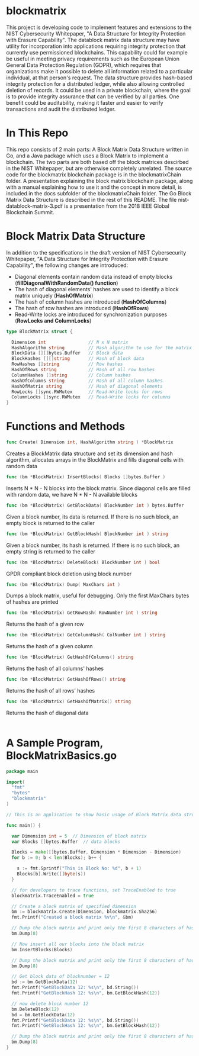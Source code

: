 # blockmatrix
This project is developing code to implement features and extensions to the NIST Cybersecurity Whitepaper, "A Data Structure for Integrity Protection with Erasure Capability". The datablock matrix data structure may have utility for incorporation into applications requiring integrity protection that currently use permissioned blockchains. This capability could for example be useful in meeting privacy requirements such as the European Union General Data Protection Regulation (GDPR), which requires that organizations make it possible to delete all information related to a particular individual, at that person's request. The data structure provides hash-based integrity protection for a distributed ledger, while also allowing controlled deletion of records.  It could be used in a private blockchain, where the goal is to provide integrity assurance that can be verified by all parties. One benefit could be auditability, making it faster and easier to verify transactions and audit the distributed ledger.   

# In This Repo 
This repo consists of 2 main parts: A Block Matrix Data Structure written in Go, and a Java package which uses a Block Matrix to implement a blockchain. The two parts are both based off the block matrices descirbed in the NIST Whitepaper, but are otherwise completely unrelated. The source code for the blockmatrix blockchain package is in the blockmatrixChain folder. A presentation explaining the block matrix blockchain package, along with a manual explaining how to use it and the concept in more detail, is included in the docs subfolder of the blockmatrixChain folder. The Go Block Matrix Data Structure is described in the rest of this README. The file nist-datablock-matrix-3.pdf is a presentation from the 2018 IEEE Global Blockchain Summit.

# Block Matrix Data Structure
In addition to the specifications in the draft version of NIST Cybersecurity Whitepaper, "A Data Structure for Integrity Protection with Erasure Capability", the following changes are introduced:<br>
* Diagonal elements contain random data instead of empty blocks (**fillDiagonalWithRandomData() function**)
* The hash of diagonal elements' hashes are used to identify a block matrix uniquely (**HashOfMatrix**)
* The hash of column hashes are introduced (**HashOfColumns**)
* The hash of row hashes are introduced (**HashOfRows**)
* Read-Write locks are introduced for synchronization purposes (**RowLocks and ColumnLocks**)<br>
        
```go
type BlockMatrix struct {

  Dimension int                // N x N matrix
  HashAlgorithm string         // Hash algorithm to use for the matrix
  BlockData [][]bytes.Buffer   // Block data
  BlockHashes [][]string       // Hash of block data
  RowHashes []string           // Row hashes
  HashOfRows string            // Hash of all row hashes
  ColumnHashes []string        // Column hashes
  HashOfColumns string         // Hash of all column hashes
  HashOfMatrix string          // Hash of diagonal elements
  RowLocks []sync.RWMutex      // Read-Write locks for rows
  ColumnLocks []sync.RWMutex   // Read-Write locks for columns
}
```
# Functions and Methods
        
```go
func Create( Dimension int, HashAlgorithm string ) *BlockMatrix
```
Creates a BlockMatrix data structure and set its dimension and hash algorithm, allocates arrays in the BlockMatrix and fills diagonal cells with random data<br>
        
```go
func (bm *BlockMatrix) InsertBlocks( Blocks []bytes.Buffer )
```
Inserts N * N - N blocks into the block matrix. Since diagonal cells are filled with random data, we have N * N - N available blocks<br>
        
```go
func (bm *BlockMatrix) GetBlockData( BlockNumber int ) bytes.Buffer
```
Given a block number, its data is returned. If there is no such block, an empty block is returned to the caller<br>
        
```go
func (bm *BlockMatrix) GetBlockHash( BlockNumber int ) string
```
Given a block number, its hash is returned. If there is no such block, an empty string is returned to the caller<br>
        
```go
func (bm *BlockMatrix) DeleteBlock( BlockNumber int ) bool
```
GPDR compliant block deletion using block number<br>
        
```go
func (bm *BlockMatrix) Dump( MaxChars int )
```
Dumps a block matrix, useful for debugging. Only the first MaxChars bytes of hashes are printed<br>
        
```go
func (bm *BlockMatrix) GetRowHash( RowNumber int ) string
```
Returns the hash of a given row<br>
        
```go
func (bm *BlockMatrix) GetColumnHash( ColNumber int ) string
```
Returns the hash of a given column<br>
        
```go
func (bm *BlockMatrix) GetHashOfColumns() string
```
Returns the hash of all columns' hashes<br>
        
```go
func (bm *BlockMatrix) GetHashOfRows() string
```
Returns the hash of all rows' hashes<br>
        
```go
func (bm *BlockMatrix) GetHashOfMatrix() string
```
Returns the hash of diagonal data<br><br>

# A Sample Program, BlockMatrixBasics.go       
        
```go
package main

import(
  "fmt"
  "bytes"
  "blockmatrix"
)

// This is an application to show basic usage of Block Matrix data structure

func main() {

  var Dimension int = 5  // Dimension of block matrix
  var Blocks []bytes.Buffer  // data blocks

  Blocks = make([]bytes.Buffer, Dimension * Dimension - Dimension)
  for b := 0; b < len(Blocks); b++ {

    s := fmt.Sprintf("This is Block No: %d", b + 1)
    Blocks[b].Write([]byte(s))
  }

  // for developers to trace functions, set TraceEnabled to true
  blockmatrix.TraceEnabled = true

  // Create a block matrix of specified dimension
  bm := blockmatrix.Create(Dimension, blockmatrix.Sha256)
  fmt.Printf("Created a block matrix %v\n", &bm)

  // Dump the block matrix and print only the first 8 characters of hashes
  bm.Dump(8)

  // Now insert all our blocks into the block matrix
  bm.InsertBlocks(Blocks)

  // Dump the block matrix and print only the first 8 characters of hashes
  bm.Dump(8)

  // Get block data of blocknumber = 12
  bd := bm.GetBlockData(12)
  fmt.Printf("GetBlockData 12: %s\n", bd.String())
  fmt.Printf("GetBlockHash 12: %s\n", bm.GetBlockHash(12))

  // now delete block number 12
  bm.DeleteBlock(12)
  bd = bm.GetBlockData(12)
  fmt.Printf("GetBlockData 12: %s\n", bd.String())
  fmt.Printf("GetBlockHash 12: %s\n", bm.GetBlockHash(12))

  // Dump the block matrix and print only the first 8 characters of hashes
  bm.Dump(8)
}
```
